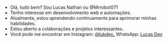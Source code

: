 - Olá, tudo bem? Sou Lucas Nathan ou @Mrrobot071
- Tenho interesse em desenvolvimento web e automações.
- Atualmente, estou aprendendo continuamente para aprimorar minhas habilidades.
- Estou aberto a colaborações e projetos interessantes.
- Você pode me encontrar em Instagram: [@lukdev_](https://www.instagram.com/lukdv_/) WhatsApp: [Lucas Dev](https://wa.me/557192920032)
 
